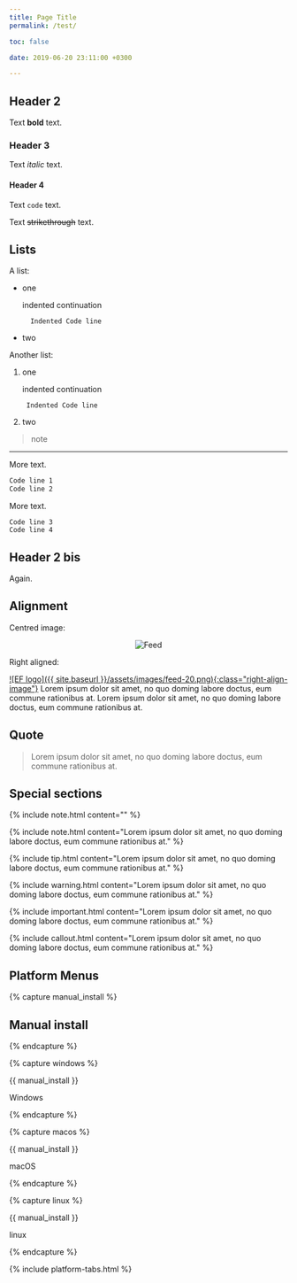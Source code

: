 ```yaml
---
title: Page Title
permalink: /test/

toc: false

date: 2019-06-20 23:11:00 +0300

---
```


## Header 2

Text **bold** text.

### Header 3

Text _italic_ text.

#### Header 4

Text `code` text.

Text ~~strikethrough~~ text.

## Lists

A list:

- one

    indented continuation

        Indented Code line
- two

Another list:

1. one

    indented continuation

        Indented Code line

2. two

> note

***

More text.

```txt
Code line 1
Code line 2
```

More text.

    Code line 3
    Code line 4

## Header 2 bis

Again.

## Alignment

Centred image:

<div style="text-align:center">
<img alt="Feed" src="{{ site.baseurl }}/assets/images/feed-20.png" />
</div>

Right aligned:

[![EF logo]({{ site.baseurl }}/assets/images/feed-20.png){:class="right-align-image"}](https://projects.eclipse.org/projects/iot.embed-cdt/) Lorem ipsum dolor sit amet, no quo doming labore doctus, eum commune rationibus at. Lorem ipsum dolor sit amet, no quo doming labore doctus, eum commune rationibus at.

## Quote

> Lorem ipsum dolor sit amet, no quo doming labore doctus, eum commune rationibus at.

## Special sections

{% include note.html content="" %}

{% include note.html content="Lorem ipsum dolor sit amet, no quo doming labore doctus, eum commune rationibus at." %}

{% include tip.html content="Lorem ipsum dolor sit amet, no quo doming labore doctus, eum commune rationibus at." %}

{% include warning.html content="Lorem ipsum dolor sit amet, no quo doming labore doctus, eum commune rationibus at." %}

{% include important.html content="Lorem ipsum dolor sit amet, no quo doming labore doctus, eum commune rationibus at." %}

{% include callout.html content="Lorem ipsum dolor sit amet, no quo doming labore doctus, eum commune rationibus at." %}

## Platform Menus

{% capture manual_install %}
## Manual install
{% endcapture %}

{% capture windows %}

{{ manual_install }}

Windows

{% endcapture %}

{% capture macos %}

{{ manual_install }}

macOS

{% endcapture %}

{% capture linux %}

{{ manual_install }}

linux

{% endcapture %}

{% include platform-tabs.html %}
